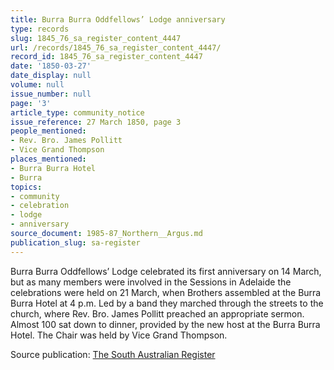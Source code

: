 ```yaml
---
title: Burra Burra Oddfellows’ Lodge anniversary
type: records
slug: 1845_76_sa_register_content_4447
url: /records/1845_76_sa_register_content_4447/
record_id: 1845_76_sa_register_content_4447
date: '1850-03-27'
date_display: null
volume: null
issue_number: null
page: '3'
article_type: community_notice
issue_reference: 27 March 1850, page 3
people_mentioned:
- Rev. Bro. James Pollitt
- Vice Grand Thompson
places_mentioned:
- Burra Burra Hotel
- Burra
topics:
- community
- celebration
- lodge
- anniversary
source_document: 1985-87_Northern__Argus.md
publication_slug: sa-register
---
```


Burra Burra Oddfellows’ Lodge celebrated its first anniversary on 14 March, but as many members were involved in the Sessions in Adelaide the celebrations were held on 21 March, when Brothers assembled at the Burra Burra Hotel at 4 p.m.  Led by a band they marched through the streets to the church, where Rev. Bro. James Pollitt preached an appropriate sermon.  Almost 100 sat down to dinner, provided by the new host at the Burra Burra Hotel.  The Chair was held by Vice Grand Thompson.

Source publication: [The South Australian Register](/publications/sa-register/)
